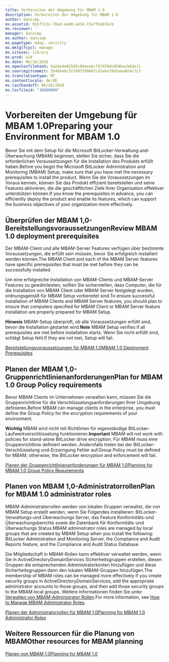 ```yaml
---
title: Vorbereiten der Umgebung für MBAM 1.0
description: Vorbereiten der Umgebung für MBAM 1.0
author: dansimp
ms.assetid: 915f7c3c-70ad-4a90-a434-73e7fba97ecb
ms.reviewer: ''
manager: dansimp
ms.author: dansimp
ms.pagetype: mdop, security
ms.mktglfcycl: manage
ms.sitesec: library
ms.prod: w10
ms.date: 06/16/2016
ms.openlocfilehash: 9a2de4e825d5c89aeabcf57d78dc856bacb03e11
ms.sourcegitcommit: 354664bc527d93f80687cd2eba70d1eea024c7c3
ms.translationtype: MT
ms.contentlocale: de-DE
ms.lasthandoff: 06/26/2020
ms.locfileid: "10809808"
---
```

# <span data-ttu-id="92409-103">Vorbereiten der Umgebung für MBAM 1.0</span><span class="sxs-lookup"><span data-stu-id="92409-103">Preparing your Environment for MBAM 1.0</span></span>


<span data-ttu-id="92409-104">Bevor Sie mit dem Setup für die Microsoft BitLocker-Verwaltung und-Überwachung (MBAM) beginnen, stellen Sie sicher, dass Sie die erforderlichen Voraussetzungen für die Installation des Produkts erfüllt haben.</span><span class="sxs-lookup"><span data-stu-id="92409-104">Before you begin the Microsoft BitLocker Administration and Monitoring (MBAM) Setup, make sure that you have met the necessary prerequisites to install the product.</span></span> <span data-ttu-id="92409-105">Wenn Sie die Voraussetzungen im Voraus kennen, können Sie das Produkt effizient bereitstellen und seine Features aktivieren, die die geschäftlichen Ziele Ihrer Organisation effektiver unterstützen können.</span><span class="sxs-lookup"><span data-stu-id="92409-105">If you know the prerequisites in advance, you can efficiently deploy the product and enable its features, which can support the business objectives of your organization more effectively.</span></span>

## <span data-ttu-id="92409-106">Überprüfen der MBAM 1,0-Bereitstellungsvoraussetzungen</span><span class="sxs-lookup"><span data-stu-id="92409-106">Review MBAM 1.0 deployment prerequisites</span></span>


<span data-ttu-id="92409-107">Der MBAM-Client und alle MBAM-Server Features verfügen über bestimmte Voraussetzungen, die erfüllt sein müssen, bevor Sie erfolgreich installiert werden können.</span><span class="sxs-lookup"><span data-stu-id="92409-107">The MBAM Client and each of the MBAM Server features have specific prerequisites that must be met before they can be successfully installed.</span></span>

<span data-ttu-id="92409-108">Um eine erfolgreiche Installation von MBAM-Clients und MBAM-Server Features zu gewährleisten, sollten Sie sicherstellen, dass Computer, die für die Installation von MBAM Client oder MBAM Server festgelegt wurden, ordnungsgemäß für MBAM Setup vorbereitet sind.</span><span class="sxs-lookup"><span data-stu-id="92409-108">To ensure successful installation of MBAM Clients and MBAM Server features, you should plan to ensure that computers specified for MBAM Client or MBAM Server feature installation are properly prepared for MBAM Setup.</span></span>

<span data-ttu-id="92409-109">**Hinweis**  MBAM-Setup überprüft, ob alle Voraussetzungen erfüllt sind, bevor die Installation gestartet wird.</span><span class="sxs-lookup"><span data-stu-id="92409-109">**Note** MBAM Setup verifies if all prerequisites are met before installation starts.</span></span> <span data-ttu-id="92409-110">Wenn Sie nicht erfüllt sind, schlägt Setup fehl.</span><span class="sxs-lookup"><span data-stu-id="92409-110">If they are not met, Setup will fail.</span></span>

 

[<span data-ttu-id="92409-111">Bereitstellungsvoraussetzungen für MBAM 1.0</span><span class="sxs-lookup"><span data-stu-id="92409-111">MBAM 1.0 Deployment Prerequisites</span></span>](mbam-10-deployment-prerequisites.md)

## <span data-ttu-id="92409-112">Planen der MBAM 1,0-Gruppenrichtlinienanforderungen</span><span class="sxs-lookup"><span data-stu-id="92409-112">Plan for MBAM 1.0 Group Policy requirements</span></span>


<span data-ttu-id="92409-113">Bevor MBAM Clients im Unternehmen verwalten kann, müssen Sie die Gruppenrichtlinie für die Verschlüsselungsanforderungen Ihrer Umgebung definieren.</span><span class="sxs-lookup"><span data-stu-id="92409-113">Before MBAM can manage clients in the enterprise, you must define the Group Policy for the encryption requirements of your environment.</span></span>

<span data-ttu-id="92409-114">**Wichtig**  MBAM wird nicht mit Richtlinien für eigenständige BitLocker-Laufwerkverschlüsselung funktionieren.</span><span class="sxs-lookup"><span data-stu-id="92409-114">**Important** MBAM will not work with policies for stand-alone BitLocker drive encryption.</span></span> <span data-ttu-id="92409-115">Für MBAM muss eine Gruppenrichtlinie definiert werden. Andernfalls treten bei der BitLocker-Verschlüsselung und-Erzwingung Fehler auf.</span><span class="sxs-lookup"><span data-stu-id="92409-115">Group Policy must be defined for MBAM; otherwise, the BitLocker encryption and enforcement will fail.</span></span>

 

[<span data-ttu-id="92409-116">Planen der Gruppenrichtlinienanforderungen für MBAM 1.0</span><span class="sxs-lookup"><span data-stu-id="92409-116">Planning for MBAM 1.0 Group Policy Requirements</span></span>](planning-for-mbam-10-group-policy-requirements.md)

## <span data-ttu-id="92409-117">Planen von MBAM 1,0-Administratorrollen</span><span class="sxs-lookup"><span data-stu-id="92409-117">Plan for MBAM 1.0 administrator roles</span></span>


<span data-ttu-id="92409-118">MBAM-Administratorrollen werden von lokalen Gruppen verwaltet, die von MBAM Setup erstellt werden, wenn Sie Folgendes installieren: BitLocker-Verwaltungs-und Überwachungs Server, das Feature Konformitäts-und Überwachungsberichte sowie die Datenbank für Konformitäts-und Überwachungs Status.</span><span class="sxs-lookup"><span data-stu-id="92409-118">MBAM administrator roles are managed by local groups that are created by MBAM Setup when you install the following: BitLocker Administration and Monitoring Server, the Compliance and Audit Reports feature, and the Compliance and Audit Status Database.</span></span>

<span data-ttu-id="92409-119">Die Mitgliedschaft in MBAM-Rollen kann effektiver verwaltet werden, wenn Sie in ActiveDirectoryDomainServices Sicherheitsgruppen erstellen, diesen Gruppen die entsprechenden Administratorkonten hinzufügen und diese Sicherheitsgruppen dann den lokalen MBAM-Gruppen hinzufügen.</span><span class="sxs-lookup"><span data-stu-id="92409-119">The membership of MBAM roles can be managed more effectively if you create security groups in ActiveDirectoryDomainServices, add the appropriate administrator accounts to those groups, and then add those security groups to the MBAM local groups.</span></span> <span data-ttu-id="92409-120">Weitere Informationen finden Sie unter [Verwalten von MBAM-Administrator Rollen](how-to-manage-mbam-administrator-roles-mbam-1.md).</span><span class="sxs-lookup"><span data-stu-id="92409-120">For more information, see [How to Manage MBAM Administrator Roles](how-to-manage-mbam-administrator-roles-mbam-1.md).</span></span>

[<span data-ttu-id="92409-121">Planen der Administratorrollen für MBAM 1.0</span><span class="sxs-lookup"><span data-stu-id="92409-121">Planning for MBAM 1.0 Administrator Roles</span></span>](planning-for-mbam-10-administrator-roles.md)

## <span data-ttu-id="92409-122">Weitere Ressourcen für die Planung von MBAM</span><span class="sxs-lookup"><span data-stu-id="92409-122">Other resources for MBAM planning</span></span>


[<span data-ttu-id="92409-123">Planen von MBAM 1.0</span><span class="sxs-lookup"><span data-stu-id="92409-123">Planning for MBAM 1.0</span></span>](planning-for-mbam-10.md)

 

 





